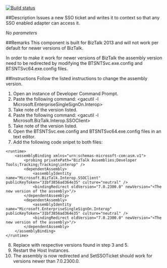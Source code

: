 [![Build status](https://ci.appveyor.com/api/projects/status/github/BizTalkComponents/SetSSOTicket?branch=master)](https://ci.appveyor.com/api/projects/status/github/BizTalkComponents/SetSSOTicket/branch/master)

##Description
Issues a new SSO ticket and writes it to context so that any SSO enabled adapter can access it.

_No parameters_

##Remarks
This component is built for BizTalk 2013 and will not work per default for newer versions of BizTalk.

In order to make it work for newer versions of BizTalk the assembly version need to be redirected by modifying the BTSNTSvc.exe.config and BTSNTSvc64.exe.config files.

##Instructions
Follow the listed instructions to change the assembly version.

1. Open an instance of Developer Command Prompt.
2. Paste the following command: <gacutil -l Microsoft.EnterpriseSingleSignOn.Interop>
3. Take note of the version listed.
4. Paste the following command: <gacutil -l Microsoft.BizTalk.Interop.SSOClient>
5. Take note of the version listed.
6. Open the BTSNTSvc.exe.config and BTSNTSvc64.exe.config files in an text editor.
7. Add the following code snipet to both files:
```
<runtime>
    <assemblyBinding xmlns="urn:schemas-microsoft-com:asm.v1">
        <probing privatePath="BizTalk Assemblies;Developer Tools;Tracking;Tracking\interop" />
        <dependentAssembly>
            <assemblyIdentity name="Microsoft.BizTalk.Interop.SSOClient" publicKeyToken="31bf3856ad364e35" culture="neutral" />
            <bindingRedirect oldVersion="7.0.2300.0" newVersion="<The new version of the assembly>"/>
        </dependentAssembly>
        <dependentAssembly>
            <assemblyIdentity name="Microsoft.EnterpriseSingleSignOn.Interop" publicKeyToken="31bf3856ad364e35" culture="neutral" />
            <bindingRedirect oldVersion="7.0.2300.0" newVersion="<The new version of the assembly>"/>
        </dependentAssembly>  
    </assemblyBinding>
</runtime>
```
8. Replace <The new version of the assembly> with respective versions found in step 3 and 5.
9. Restart the Host Instances.
10. The assembly is now redirected and SetSSOTicket should work for versions newer than 7.0.2300.0.
